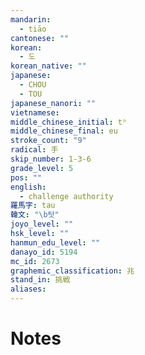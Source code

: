 ```yaml
---
mandarin:
  - tiāo
cantonese: ""
korean:
  - 도
korean_native: ""
japanese:
  - CHOU
  - TOU
japanese_nanori: ""
vietnamese:
middle_chinese_initial: tʰ
middle_chinese_final: eu
stroke_count: "9"
radical: 手
skip_number: 1-3-6
grade_level: 5
pos: ""
english:
  - challenge authority
羅馬字: tau
韓文: "\b탓"
joyo_level: ""
hsk_level: ""
hanmun_edu_level: ""
danayo_id: 5194
mc_id: 2673
graphemic_classification: 兆
stand_in: 挑戦
aliases:
---
```


# Notes
